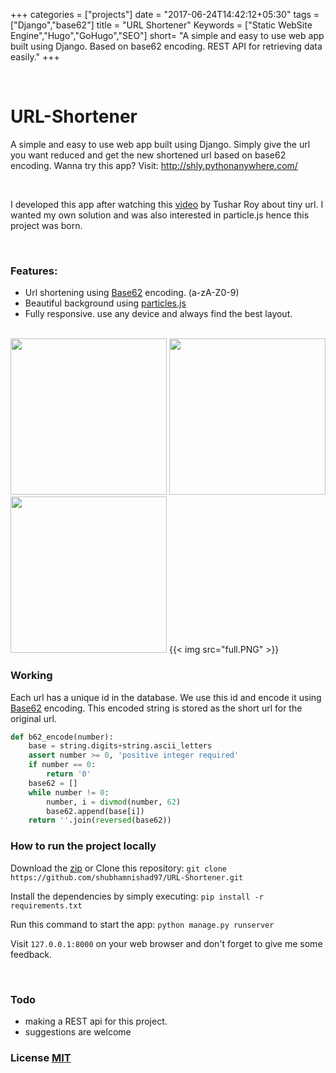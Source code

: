 +++
categories = ["projects"]
date = "2017-06-24T14:42:12+05:30"
tags = ["Django","base62"]
title = "URL Shortener"
Keywords = ["Static WebSite Engine","Hugo","GoHugo","SEO"]
short= "A simple and easy to use web app built using Django. Based on base62 encoding. REST API for retrieving data easily."
+++

<br>

# URL-Shortener
A simple and easy to use web app built using Django. Simply give the url you want reduced and get the new shortened url based on base62 encoding. Wanna try this app? Visit: http://shly.pythonanywhere.com/

<br>

I developed this app after watching this [video](https://www.youtube.com/watch?v=fMZMm_0ZhK4) by Tushar Roy about tiny url.
I wanted my own solution and was also interested in particle.js hence this project was born.

<br>

### Features:
*   Url shortening using [Base62](https://www.kerstner.at/2012/07/shortening-strings-using-base-62-encoding/) encoding.  (a-zA-Z0-9)
*   Beautiful background using [particles.js](http://vincentgarreau.com/particles.js/)
*   Fully responsive. use any device and always find the best layout.


<br>
<img src="home.png" width="250">  <img src="success.png" width="250">     <img src="invalid.png" width="250">
{{< img src="full.PNG" >}}

<br>

### Working
Each url has a unique id in the database. We use this id and encode it using [Base62](https://www.kerstner.at/2012/07/shortening-strings-using-base-62-encoding/) encoding. This encoded string is stored as the short url for the original url.

```python
def b62_encode(number):
    base = string.digits+string.ascii_letters
    assert number >= 0, 'positive integer required'
    if number == 0:
        return '0'
    base62 = []
    while number != 0:
        number, i = divmod(number, 62)
        base62.append(base[i])
    return ''.join(reversed(base62))
```


### How to run the project locally
Download the [zip](https://github.com/shubhamnishad97/URL-Shortener/archive/master.zip) or Clone this repository:
`git clone https://github.com/shubhamnishad97/URL-Shortener.git`

Install the dependencies by simply executing:
`pip install -r requirements.txt`

Run this command to start the app:
`python manage.py runserver`

Visit `127.0.0.1:8000` on your web browser and don't forget to give me some feedback.

<br>

### Todo
- making a REST api for this project.
- suggestions are welcome


### License [MIT](https://github.com/shubhamnishad97/URL-Shortener/blob/master/LICENSE)